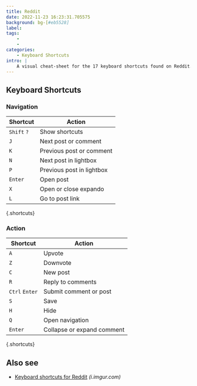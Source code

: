 ```yaml
---
title: Reddit
date: 2022-11-23 16:23:31.705575
background: bg-[#eb5528]
label: 
tags: 
    - 
    - 
categories:
    - Keyboard Shortcuts
intro: |
    A visual cheat-sheet for the 17 keyboard shortcuts found on Reddit.com
---
```




Keyboard Shortcuts
------------------



### Navigation

Shortcut | Action
---|---
`Shift` `?`  | Show shortcuts
`J`  | Next post or comment
`K`  | Previous post or comment
`N`  | Next post in lightbox
`P`  | Previous post in lightbox
`Enter`  | Open post
`X`  | Open or close expando
`L`  | Go to post link
{.shortcuts}


### Action

Shortcut | Action
---|---
`A`  | Upvote
`Z`  | Downvote
`C`  | New post
`R`  | Reply to comments
`Ctrl` `Enter`  | Submit comment or post
`S`  | Save
`H`  | Hide
`Q`  | Open navigation
`Enter`  | Collapse or expand comment
{.shortcuts}




Also see
--------
- [Keyboard shortcuts for Reddit](https://i.imgur.com/7644kEy.png) _(i.imgur.com)_
